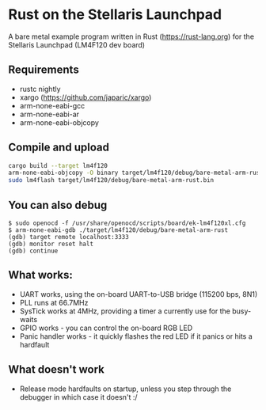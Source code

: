 # Rust on the Stellaris Launchpad

A bare metal example program written in Rust (https://rust-lang.org) for the Stellaris Launchpad (LM4F120 dev board)

## Requirements

* rustc nightly
* xargo (https://github.com/japaric/xargo)
* arm-none-eabi-gcc
* arm-none-eabi-ar
* arm-none-eabi-objcopy

## Compile and upload

```bash
cargo build --target lm4f120
arm-none-eabi-objcopy -O binary target/lm4f120/debug/bare-metal-arm-rust target/lm4f120/debug/bare-metal-arm-rust.bin
sudo lm4flash target/lm4f120/debug/bare-metal-arm-rust.bin
```

## You can also debug
```
$ sudo openocd -f /usr/share/openocd/scripts/board/ek-lm4f120xl.cfg
$ arm-none-eabi-gdb ./target/lm4f120/debug/bare-metal-arm-rust
(gdb) target remote localhost:3333
(gdb) monitor reset halt
(gdb) continue
```

## What works:

* UART works, using the on-board UART-to-USB bridge (115200 bps, 8N1)
* PLL runs at 66.7MHz
* SysTick works at 4MHz, providing a timer a currently use for the busy-waits
* GPIO works - you can control the on-board RGB LED
* Panic handler works - it quickly flashes the red LED if it panics or hits a hardfault

## What doesn't work

* Release mode hardfaults on startup, unless you step through the debugger in which case it doesn't :/
